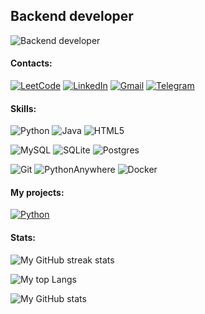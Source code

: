 ## Backend developer

![Backend developer](https://i.pinimg.com/564x/bf/46/67/bf4667a532b874050eb477bd891f0551.jpg)

#### Contacts:

[![LeetCode](https://img.shields.io/badge/LeetCode-000000?style=for-the-badge&logo=LeetCode&logoColor=#d16c06)](https://leetcode.com/naitmag/)
[![LinkedIn](https://img.shields.io/badge/linkedin-%230077B5.svg?style=for-the-badge&logo=linkedin&logoColor=white)](https://www.linkedin.com/in/yarm-dev/)
[![Gmail](https://img.shields.io/badge/Gmail-D14836?style=for-the-badge&logo=gmail&logoColor=white)](mailto:me.yarmolovich@gmail.com)
[![Telegram](https://img.shields.io/badge/Telegram-2CA5E0?style=for-the-badge&logo=telegram&logoColor=white)](https://t.me/naitmag)

#### Skills:

![Python](https://img.shields.io/badge/python-3670A0?style=for-the-badge&logo=python&logoColor=ffdd54)
![Java](https://img.shields.io/badge/java-%23ED8B00.svg?style=for-the-badge&logo=openjdk&logoColor=white)
![HTML5](https://img.shields.io/badge/html5-%23E34F26.svg?style=for-the-badge&logo=html5&logoColor=white)

![MySQL](https://img.shields.io/badge/mysql-%2300f.svg?style=for-the-badge&logo=mysql&logoColor=white)
![SQLite](https://img.shields.io/badge/sqlite-%2307405e.svg?style=for-the-badge&logo=sqlite&logoColor=white)
![Postgres](https://img.shields.io/badge/postgres-%23316192.svg?style=for-the-badge&logo=postgresql&logoColor=white)

![Git](https://img.shields.io/badge/git-%23F05033.svg?style=for-the-badge&logo=git&logoColor=white)
![PythonAnywhere](https://img.shields.io/badge/pythonanywhere-%232F9FD7.svg?style=for-the-badge&logo=pythonanywhere&logoColor=151515)
![Docker](https://img.shields.io/badge/docker-%230db7ed.svg?style=for-the-badge&logo=docker&logoColor=white)

#### My projects:

[![Python](https://img.shields.io/badge/python-3670A0?style=for-the-badge&logo=python&logoColor=ffdd54)](https://github.com/naitmag/X08TelegramBot)

#### Stats:

![My GitHub streak stats](https://streak-stats.demolab.com/?user=naitmag)

![My top Langs](https://github-readme-stats.vercel.app/api/top-langs/?username=naitmag)

![My GitHub stats](https://github-readme-stats.vercel.app/api?username=naitmag&show_icons=true&count_private=true)

